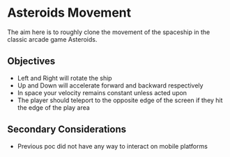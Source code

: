 # Asteroids Movement
The aim here is to roughly clone the movement of the spaceship in the classic arcade game Asteroids.

## Objectives
- Left and Right will rotate the ship
- Up and Down will accelerate forward and backward respectively
- In space your velocity remains constant unless acted upon
- The player should teleport to the opposite edge of the screen if they hit the edge of the play area

## Secondary Considerations
- Previous poc did not have any way to interact on mobile platforms
